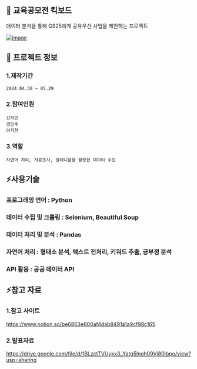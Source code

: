 

<!--## Hi there 👋
**jiminnnnnn/jiminnnnnn** is a ✨ _special_ ✨ repository because its `README.md` (this file) appears on your GitHub profile.

Here are some ideas to get you started:

- 🔭 I’m currently working on ...
- 🌱 I’m currently learning ...
- 👯 I’m looking to collaborate on ...
- 🤔 I’m looking for help with ...
- 💬 Ask me about ...
- 📫 How to reach me: ...
- 😄 Pronouns: ...
- ⚡ Fun fact: ...
-->


## 👋 교육공모전 킥보드
데이터 분석을 통해 GS25에게 공유우산 사업을 제안하는 프로젝트

[![image](https://github.com/user-attachments/assets/ede06293-2f87-4e69-b7f2-c3ec8f6bd18d)](<https://drive.google.com/file/d/1BLzctTVUykx3_Yatg5lnoh09Vj80Ibpo/view?usp=sharing>)

## 🌱 프로젝트 정보
### 1.제작기간
	2024.04.30 ~ 05.29
### 2.참여인원
	신지민
 	경민주
  	이지현
### 3.역할
	자연어 처리, 자료조사, 셀레니움을 활용한 데이터 수집

## ⚡사용기술
### 프로그래밍 언어 : Python
### 데이터 수집 및 크롤링 : Selenium, Beautiful Soup 
### 데이터 처리 및 분석 : Pandas
### 자연어 처리 : 형태소 분석, 텍스트 전처리, 키워드 추출, 긍부정 분석
### API 활용 : 공공 데이터 API
   
## ⚡참고 자료
### 	1.참고 사이트
<https://www.notion.so/be6863e600af4dab8491a1a9cf98c165>
### 	2.발표자료
 <https://drive.google.com/file/d/1BLzctTVUykx3_Yatg5lnoh09Vj80Ibpo/view?usp=sharing>

